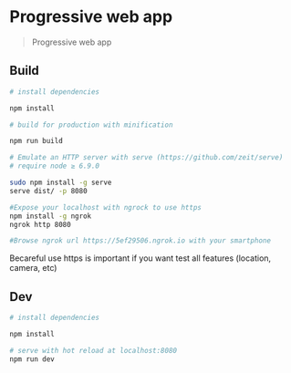 # Progressive web app

> Progressive web app

## Build

``` bash
# install dependencies

npm install

# build for production with minification

npm run build

# Emulate an HTTP server with serve (https://github.com/zeit/serve)
# require node ≥ 6.9.0

sudo npm install -g serve
serve dist/ -p 8080

#Expose your localhost with ngrock to use https
npm install -g ngrok
ngrok http 8080

#Browse ngrok url https://5ef29506.ngrok.io with your smartphone

```

Becareful use https is important if you want test all features (location, camera, etc)

## Dev

``` bash
# install dependencies

npm install

# serve with hot reload at localhost:8080
npm run dev
```
